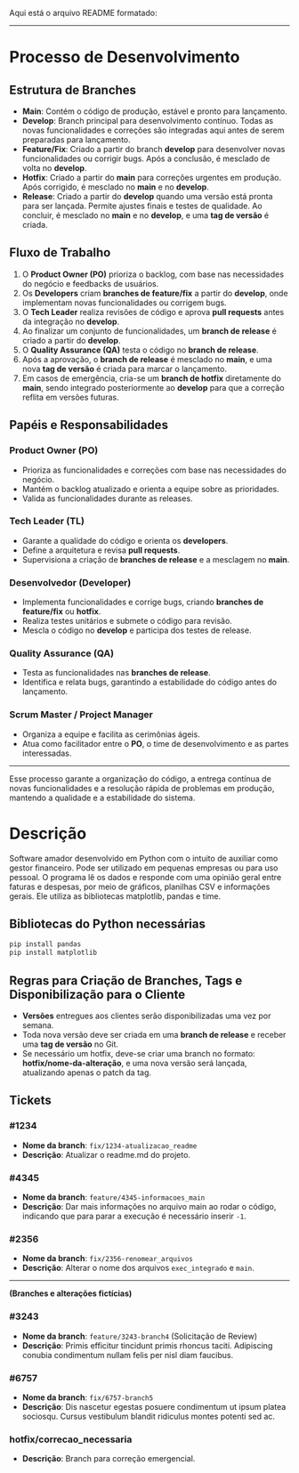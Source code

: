 Aqui está o arquivo README formatado:

---

# Processo de Desenvolvimento

## Estrutura de Branches
- **Main**: Contém o código de produção, estável e pronto para lançamento.
- **Develop**: Branch principal para desenvolvimento contínuo. Todas as novas funcionalidades e correções são integradas aqui antes de serem preparadas para lançamento.
- **Feature/Fix**: Criado a partir do branch **develop** para desenvolver novas funcionalidades ou corrigir bugs. Após a conclusão, é mesclado de volta no **develop**.
- **Hotfix**: Criado a partir do **main** para correções urgentes em produção. Após corrigido, é mesclado no **main** e no **develop**.
- **Release**: Criado a partir do **develop** quando uma versão está pronta para ser lançada. Permite ajustes finais e testes de qualidade. Ao concluir, é mesclado no **main** e no **develop**, e uma **tag de versão** é criada.

## Fluxo de Trabalho

1. O **Product Owner (PO)** prioriza o backlog, com base nas necessidades do negócio e feedbacks de usuários.
2. Os **Developers** criam **branches de feature/fix** a partir do **develop**, onde implementam novas funcionalidades ou corrigem bugs.
3. O **Tech Leader** realiza revisões de código e aprova **pull requests** antes da integração no **develop**.
4. Ao finalizar um conjunto de funcionalidades, um **branch de release** é criado a partir do **develop**.
5. O **Quality Assurance (QA)** testa o código no **branch de release**.
6. Após a aprovação, o **branch de release** é mesclado no **main**, e uma nova **tag de versão** é criada para marcar o lançamento.
7. Em casos de emergência, cria-se um **branch de hotfix** diretamente do **main**, sendo integrado posteriormente ao **develop** para que a correção reflita em versões futuras.

## Papéis e Responsabilidades

### Product Owner (PO)
- Prioriza as funcionalidades e correções com base nas necessidades do negócio.
- Mantém o backlog atualizado e orienta a equipe sobre as prioridades.
- Valida as funcionalidades durante as releases.

### Tech Leader (TL)
- Garante a qualidade do código e orienta os **developers**.
- Define a arquitetura e revisa **pull requests**.
- Supervisiona a criação de **branches de release** e a mesclagem no **main**.

### Desenvolvedor (Developer)
- Implementa funcionalidades e corrige bugs, criando **branches de feature/fix** ou **hotfix**.
- Realiza testes unitários e submete o código para revisão.
- Mescla o código no **develop** e participa dos testes de release.

### Quality Assurance (QA)
- Testa as funcionalidades nas **branches de release**.
- Identifica e relata bugs, garantindo a estabilidade do código antes do lançamento.

### Scrum Master / Project Manager
- Organiza a equipe e facilita as cerimônias ágeis.
- Atua como facilitador entre o **PO**, o time de desenvolvimento e as partes interessadas.

---

Esse processo garante a organização do código, a entrega contínua de novas funcionalidades e a resolução rápida de problemas em produção, mantendo a qualidade e a estabilidade do sistema.

# Descrição

Software amador desenvolvido em Python com o intuito de auxiliar como gestor financeiro. Pode ser utilizado em pequenas empresas ou para uso pessoal. O programa lê os dados e responde com uma opinião geral entre faturas e despesas, por meio de gráficos, planilhas CSV e informações gerais. Ele utiliza as bibliotecas matplotlib, pandas e time.

## Bibliotecas do Python necessárias

```bash
pip install pandas
pip install matplotlib
```

## Regras para Criação de Branches, Tags e Disponibilização para o Cliente

- **Versões** entregues aos clientes serão disponibilizadas uma vez por semana.
- Toda nova versão deve ser criada em uma **branch de release** e receber uma **tag de versão** no Git.
- Se necessário um hotfix, deve-se criar uma branch no formato: **hotfix/nome-da-alteração**, e uma nova versão será lançada, atualizando apenas o patch da tag.

## Tickets

### #1234
- **Nome da branch**: `fix/1234-atualizacao_readme`
- **Descrição**: Atualizar o readme.md do projeto.

### #4345
- **Nome da branch**: `feature/4345-informacoes_main`
- **Descrição**: Dar mais informações no arquivo main ao rodar o código, indicando que para parar a execução é necessário inserir `-1`.

### #2356
- **Nome da branch**: `fix/2356-renomear_arquivos`
- **Descrição**: Alterar o nome dos arquivos `exec_integrado` e `main`.

---

**(Branches e alterações fictícias)**

### #3243
- **Nome da branch**: `feature/3243-branch4` (Solicitação de Review)
- **Descrição**: Primis efficitur tincidunt primis rhoncus taciti. Adipiscing conubia condimentum nullam felis per nisl diam faucibus.

### #6757
- **Nome da branch**: `fix/6757-branch5`
- **Descrição**: Dis nascetur egestas posuere condimentum ut ipsum platea sociosqu. Cursus vestibulum blandit ridiculus montes potenti sed ac.

### hotfix/correcao_necessaria
- **Descrição**: Branch para correção emergencial.
